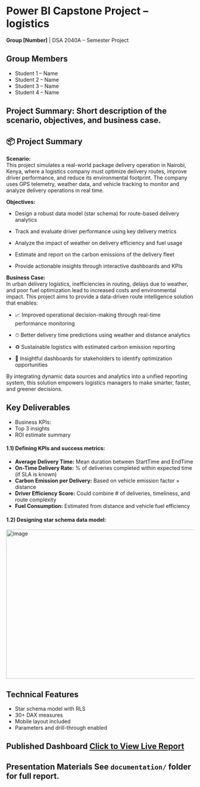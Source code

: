 # Power BI Capstone Project – logistics
**Group [Number]** | DSA 2040A – Semester Project 
## Group Members
- Student 1 – Name
- Student 2 – Name
- Student 3 – Name
- Student 4 – Name
## Project Summary: Short description of the scenario, objectives, and business case. 

## 📦 Project Summary
**Scenario:**  
This project simulates a real-world package delivery operation in Nairobi, Kenya, where a logistics company must optimize delivery routes, improve driver performance, and reduce its environmental footprint. The company uses GPS telemetry, weather data, and vehicle tracking to monitor and analyze delivery operations in real time.

**Objectives:**  
- Design a robust data model (star schema) for route-based delivery analytics

- Track and evaluate driver performance using key delivery metrics

- Analyze the impact of weather on delivery efficiency and fuel usage

- Estimate and report on the carbon emissions of the delivery fleet

- Provide actionable insights through interactive dashboards and KPIs

**Business Case:**   
In urban delivery logistics, inefficiencies in routing, delays due to weather, and poor fuel optimization lead to increased costs and environmental impact. This project aims to provide a data-driven route intelligence solution that enables:

- 📈 Improved operational decision-making through real-time performance monitoring

- ⏱ Better delivery time predictions using weather and distance analytics

- ♻️ Sustainable logistics with estimated carbon emission reporting

- 🧠 Insightful dashboards for stakeholders to identify optimization opportunities

By integrating dynamic data sources and analytics into a unified reporting system, this solution empowers logistics managers to make smarter, faster, and greener decisions.


## Key Deliverables 
- Business KPIs:
- Top 3 insights
- ROI estimate summary

#### **1.1) Defining KPIs and success metrics:**
- **Average Delivery Time:**  Mean duration between StartTime and EndTime  
- **On-Time Delivery Rate:**  % of deliveries completed within expected time (if SLA is known)  
- **Carbon Emission per Delivery:**	 Based on vehicle emission factor × distance  
- **Driver Efficiency Score:**  Could combine # of deliveries, timeliness, and route complexity  
- **Fuel Consumption:**  Estimated from distance and vehicle fuel efficiency
#### **1.2) Designing star schema data model:**
<img width="1000" height="400" alt="image" src="https://github.com/user-attachments/assets/188b5b58-1149-49de-b52b-c1e28de70329" />


  
## Technical Features 
- Star schema model with RLS
- 30+ DAX measures
- Mobile layout included
- Parameters and drill-through enabled
## Published Dashboard [Click to View Live Report](PASTE_PUBLISH_TO_WEB_LINK_HERE) 

## Presentation Materials See `documentation/` folder for full report. 
